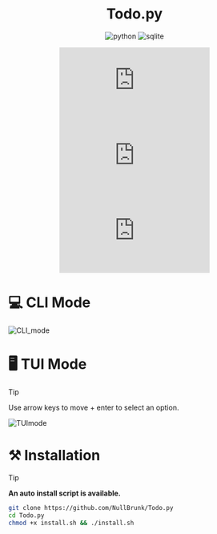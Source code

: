 <div align="center">
  
# Todo.py

![python](https://github.com/user-attachments/assets/4a99d49c-df04-4e62-b51a-274759c561ff)
![sqlite](https://github.com/user-attachments/assets/c50fcd71-e626-4d76-b6ec-4e6e3bbbc645)

 
![GitHub top language](https://img.shields.io/github/languages/top/NullBrunk/Todo.py?style=for-the-badge)
![GitHub commit activity](https://img.shields.io/github/commit-activity/m/NullBrunk/Todo.py?style=for-the-badge)
![repo size](https://img.shields.io/github/repo-size/NullBrunk/Todo.py?style=for-the-badge)
</div>

# 💻 CLI Mode

![CLI_mode](https://github.com/NullBrunk/TODO/assets/125673909/2aa68935-0601-46e7-8902-a3729897bbe7)

# 🖥️ TUI Mode

> [!TIP]
> Use arrow keys to move + enter to select an option.

![TUImode](https://github.com/NullBrunk/TODO/assets/125673909/c18a6ac3-1908-4252-a3c2-ceb332511733)

# ⚒️ Installation

> [!TIP]
> **An auto install script is available.**

```bash
git clone https://github.com/NullBrunk/Todo.py
cd Todo.py
chmod +x install.sh && ./install.sh
```
